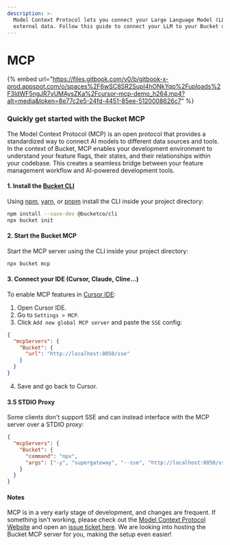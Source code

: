 ```yaml
---
description: >-
  Model Context Protocol lets you connect your Large Language Model (LLM) to
  external data. Follow this guide to connect your LLM to your Bucket data.
---
```


# MCP

{% embed url="https://files.gitbook.com/v0/b/gitbook-x-prod.appspot.com/o/spaces%2F6wSC8SR2SupI4hONkYqp%2Fuploads%2F3ldWF5ngJR7yUMAysZKa%2Fcursor-mcp-demo_h264.mp4?alt=media&token=8e77c2e5-24fd-4451-85ee-5120008626c7" %}

### Quickly get started with the Bucket MCP

The Model Context Protocol (MCP) is an open protocol that provides a standardized way to connect AI models to different data sources and tools. In the context of Bucket, MCP enables your development environment to understand your feature flags, their states, and their relationships within your codebase. This creates a seamless bridge between your feature management workflow and AI-powered development tools.&#x20;

#### 1. Install the [Bucket CLI](../sdk/documents/cli/)

Using [npm](https://www.npmjs.com/), [yarn](https://yarnpkg.com/), or [pnpm](https://pnpm.io/) install the CLI inside your project directory:

```bash
npm install --save-dev @bucketco/cli
npx bucket init
```

#### 2. Start the Bucket MCP

Start the MCP server using the CLI inside your project directory:

```bash
npx bucket mcp
```

#### 3. Connect your IDE (Cursor, Claude, Cline...)

To enable MCP features in [Cursor IDE](https://www.cursor.com/):

1. Open Cursor IDE.
2. Go to `Settings > MCP`.
3. Click `Add new global MCP server` and paste the `SSE` config:

```json
{
  "mcpServers": {
    "Bucket": {
      "url": "http://localhost:8050/sse"
    }
  }
}
```

4. Save and go back to Cursor.

#### **3.5 STDIO Proxy**

Some clients don't support SSE and can instead interface with the MCP server over a STDIO proxy:

```json
{
  "mcpServers": {
    "Bucket": {
      "command": "npx",
      "args": ["-y", "supergateway", "--sse", "http://localhost:8050/sse"]
    }
  }
}
```

#### Notes

MCP is in a very early stage of development, and changes are frequent. If something isn't working, please check out the [Model Context Protocol Website](https://modelcontextprotocol.io/) and open an [issue ticket here](https://github.com/bucketco/bucket-javascript-sdk/issues). We are looking into hosting the Bucket MCP server for you, making the setup even easier!
